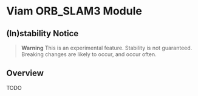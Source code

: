 # Viam ORB\_SLAM3 Module

## (In)stability Notice
> **Warning**
> This is an experimental feature. Stability is not guaranteed. Breaking changes are likely to occur, and occur often.

## Overview

TODO
